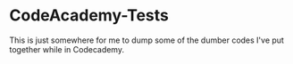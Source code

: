 # CodeAcademy-Tests

This is just somewhere for me to dump some of the dumber codes I've put together while in Codecademy. 
